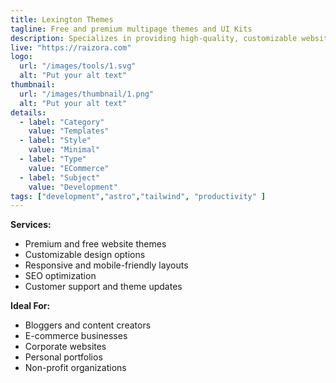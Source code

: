 ```yaml
---
title: Lexington Themes
tagline: Free and premium multipage themes and UI Kits
description: Specializes in providing high-quality, customizable website themes designed to enhance the visual appeal and functionality of your online presence. Catering to a variety of industries and platforms—including WordPress, Joomla, and more—their themes are responsive, user-friendly, and optimized for SEO. With a commitment to regular updates and customer support, raizora.com ensures that your website remains compatible with the latest web standards and trends.
live: "https://raizora.com"
logo:
  url: "/images/tools/1.svg"
  alt: "Put your alt text"
thumbnail:
  url: "/images/thumbnail/1.png"
  alt: "Put your alt text"
details:
  - label: "Category"
    value: "Templates"
  - label: "Style"
    value: "Minimal"
  - label: "Type"
    value: "ECommerce"
  - label: "Subject"
    value: "Development"
tags: ["development","astro","tailwind", "productivity" ]
---
```




**Services:**
- Premium and free website themes
- Customizable design options
- Responsive and mobile-friendly layouts
- SEO optimization
- Customer support and theme updates

**Ideal For:**
- Bloggers and content creators
- E-commerce businesses
- Corporate websites
- Personal portfolios
- Non-profit organizations

